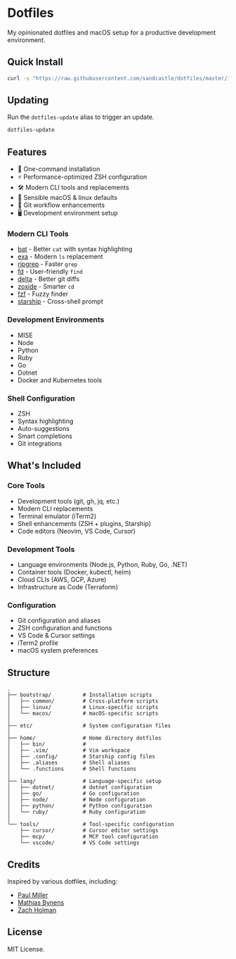 # Dotfiles

My opinionated dotfiles and macOS setup for a productive development environment.

## Quick Install

```bash
curl -s "https://raw.githubusercontent.com/sandcastle/dotfiles/master/install.sh?t=$(date +%s%N)" | bash
```

## Updating

Run the `dotfiles-update` alias to trigger an update.

```bash
dotfiles-update
```

## Features

- 🚀 One-command installation
- ⚡️ Performance-optimized ZSH configuration
- 🛠 Modern CLI tools and replacements
- 🔧 Sensible macOS & linux defaults
- 🔄 Git workflow enhancements
- 🖥 Development environment setup

### Modern CLI Tools

- [bat](https://github.com/sharkdp/bat) - Better `cat` with syntax highlighting
- [exa](https://github.com/ogham/exa) - Modern `ls` replacement
- [ripgrep](https://github.com/BurntSushi/ripgrep) - Faster `grep`
- [fd](https://github.com/sharkdp/fd) - User-friendly `find`
- [delta](https://github.com/dandavison/delta) - Better git diffs
- [zoxide](https://github.com/ajeetdsouza/zoxide) - Smarter `cd`
- [fzf](https://github.com/junegunn/fzf) - Fuzzy finder
- [starship](https://starship.rs) - Cross-shell prompt

### Development Environments

- MISE
- Node
- Python
- Ruby
- Go
- Dotnet
- Docker and Kubernetes tools

### Shell Configuration

- ZSH
- Syntax highlighting
- Auto-suggestions
- Smart completions
- Git integrations

## What's Included

### Core Tools

- Development tools (git, gh, jq, etc.)
- Modern CLI replacements
- Terminal emulator (iTerm2)
- Shell enhancements (ZSH + plugins, Starship)
- Code editors (Neovim, VS Code, Cursor)

### Development Tools

- Language environments (Node.js, Python, Ruby, Go, .NET)
- Container tools (Docker, kubectl, helm)
- Cloud CLIs (AWS, GCP, Azure)
- Infrastructure as Code (Terraform)

### Configuration

- Git configuration and aliases
- ZSH configuration and functions
- VS Code & Cursor settings
- iTerm2 profile
- macOS system preferences

## Structure

```
.
├── bootstrap/          # Installation scripts
│   ├── common/         # Cross-platform scripts
│   ├── linux/          # Linux-specific scripts
│   └── macos/          # macOS-specific scripts
│
├── etc/                # System configuration files
│
├── home/               # Home directory dotfiles
│   ├── bin/            #
│   ├── .vim/           # Vim workspace
│   ├── .config/        # Starship config files
│   ├── .aliases        # Shell aliases
│   └── .functions      # Shell functions
│
├── lang/               # Language-specific setup
│   ├── dotnet/         # dotnet configuration
│   ├── go/             # Go configuration
│   ├── node/           # Node configuration
│   ├── python/         # Python configuration
│   └── ruby/           # Ruby configuration
│
└── tools/              # Tool-specific configuration
    ├── cursor/         # Cursor editor settings
    ├── mcp/            # MCP tool configuration
    └── vscode/         # VS Code settings
```

## Credits

Inspired by various dotfiles, including:

- [Paul Miller](https://github.com/paulmillr/dotfiles)
- [Mathias Bynens](https://github.com/mathiasbynens/dotfiles)
- [Zach Holman](https://github.com/holman/dotfiles)

## License

MIT License.
